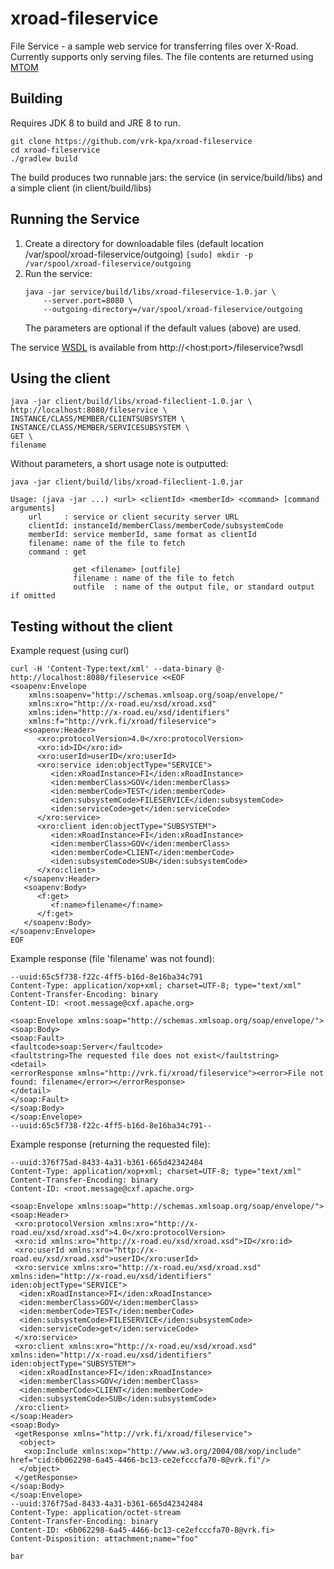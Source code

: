 # xroad-fileservice

File Service - a sample web service for transferring files over X-Road. Currently supports only serving files.
The file contents are returned using [MTOM](https://www.w3.org/Submission/soap11mtom10)

## Building

Requires JDK 8 to build and JRE 8 to run.

    git clone https://github.com/vrk-kpa/xroad-fileservice
    cd xroad-fileservice
    ./gradlew build

The build produces two runnable jars: the  service (in service/build/libs) and a simple client (in client/build/libs)

## Running the Service

1. Create a directory for downloadable files (default location /var/spool/xroad-fileservice/outgoing)
    ```[sudo] mkdir -p /var/spool/xroad-fileservice/outgoing```
2. Run the service:
    ```
    java -jar service/build/libs/xroad-fileservice-1.0.jar \
        --server.port=8080 \
        --outgoing-directory=/var/spool/xroad-fileservice/outgoing
    ```
    The parameters are optional if the default values (above) are used.

The service [WSDL](src/main/resources/fileservice.wsdl) is available from http://\<host:port\>/fileservice?wsdl

## Using the client

    java -jar client/build/libs/xroad-fileclient-1.0.jar \
    http://localhost:8080/fileservice \
    INSTANCE/CLASS/MEMBER/CLIENTSUBSYSTEM \
    INSTANCE/CLASS/MEMBER/SERVICESUBSYSTEM \
    GET \
    filename
    
Without parameters, a short usage note is outputted:
    
    java -jar client/build/libs/xroad-fileclient-1.0.jar

    Usage: (java -jar ...) <url> <clientId> <memberId> <command> [command arguments]
	    url     : service or client security server URL
	    clientId: instanceId/memberClass/memberCode/subsystemCode
	    memberId: service memberId, same format as clientId
	    filename: name of the file to fetch
	    command : get

	              get <filename> [outfile]
	              filename : name of the file to fetch
	              outfile  : name of the output file, or standard output if omitted
    
## Testing without the client

Example request (using curl)
```
curl -H 'Content-Type:text/xml' --data-binary @-  http://localhost:8080/fileservice <<EOF
<soapenv:Envelope
    xmlns:soapenv="http://schemas.xmlsoap.org/soap/envelope/"
    xmlns:xro="http://x-road.eu/xsd/xroad.xsd"
    xmlns:iden="http://x-road.eu/xsd/identifiers"
    xmlns:f="http://vrk.fi/xroad/fileservice">
   <soapenv:Header>
      <xro:protocolVersion>4.0</xro:protocolVersion>
      <xro:id>ID</xro:id>
      <xro:userId>userID</xro:userId>
      <xro:service iden:objectType="SERVICE">
         <iden:xRoadInstance>FI</iden:xRoadInstance>
         <iden:memberClass>GOV</iden:memberClass>
         <iden:memberCode>TEST</iden:memberCode>
         <iden:subsystemCode>FILESERVICE</iden:subsystemCode>
         <iden:serviceCode>get</iden:serviceCode>
      </xro:service>
      <xro:client iden:objectType="SUBSYSTEM">
         <iden:xRoadInstance>FI</iden:xRoadInstance>
         <iden:memberClass>GOV</iden:memberClass>
         <iden:memberCode>CLIENT</iden:memberCode>
         <iden:subsystemCode>SUB</iden:subsystemCode>
      </xro:client>
   </soapenv:Header>
   <soapenv:Body>
      <f:get>
         <f:name>filename</f:name>
      </f:get>
   </soapenv:Body>
</soapenv:Envelope>
EOF
```
Example response (file 'filename' was not found):
```
--uuid:65c5f738-f22c-4ff5-b16d-8e16ba34c791
Content-Type: application/xop+xml; charset=UTF-8; type="text/xml"
Content-Transfer-Encoding: binary
Content-ID: <root.message@cxf.apache.org>

<soap:Envelope xmlns:soap="http://schemas.xmlsoap.org/soap/envelope/">
<soap:Body>
<soap:Fault>
<faultcode>soap:Server</faultcode>
<faultstring>The requested file does not exist</faultstring>
<detail>
<errorResponse xmlns="http://vrk.fi/xroad/fileservice"><error>File not found: filename</error></errorResponse>
</detail>
</soap:Fault>
</soap:Body>
</soap:Envelope>
--uuid:65c5f738-f22c-4ff5-b16d-8e16ba34c791--
```
Example response (returning the requested file):
```
--uuid:376f75ad-8433-4a31-b361-665d42342484
Content-Type: application/xop+xml; charset=UTF-8; type="text/xml"
Content-Transfer-Encoding: binary
Content-ID: <root.message@cxf.apache.org>

<soap:Envelope xmlns:soap="http://schemas.xmlsoap.org/soap/envelope/">
<soap:Header>
 <xro:protocolVersion xmlns:xro="http://x-road.eu/xsd/xroad.xsd">4.0</xro:protocolVersion>
 <xro:id xmlns:xro="http://x-road.eu/xsd/xroad.xsd">ID</xro:id>
 <xro:userId xmlns:xro="http://x-road.eu/xsd/xroad.xsd">userID</xro:userId>
 <xro:service xmlns:xro="http://x-road.eu/xsd/xroad.xsd" xmlns:iden="http://x-road.eu/xsd/identifiers" iden:objectType="SERVICE">
  <iden:xRoadInstance>FI</iden:xRoadInstance>
  <iden:memberClass>GOV</iden:memberClass>
  <iden:memberCode>TEST</iden:memberCode>
  <iden:subsystemCode>FILESERVICE</iden:subsystemCode>
  <iden:serviceCode>get</iden:serviceCode>
 </xro:service>
 <xro:client xmlns:xro="http://x-road.eu/xsd/xroad.xsd" xmlns:iden="http://x-road.eu/xsd/identifiers" iden:objectType="SUBSYSTEM">
  <iden:xRoadInstance>FI</iden:xRoadInstance>
  <iden:memberClass>GOV</iden:memberClass>
  <iden:memberCode>CLIENT</iden:memberCode>
  <iden:subsystemCode>SUB</iden:subsystemCode>
 /xro:client>
</soap:Header>
<soap:Body>
 <getResponse xmlns="http://vrk.fi/xroad/fileservice">
  <object>
   <xop:Include xmlns:xop="http://www.w3.org/2004/08/xop/include" href="cid:6b062298-6a45-4466-bc13-ce2efcccfa70-8@vrk.fi"/>
  </object>
 </getResponse>
</soap:Body>
</soap:Envelope>
--uuid:376f75ad-8433-4a31-b361-665d42342484
Content-Type: application/octet-stream
Content-Transfer-Encoding: binary
Content-ID: <6b062298-6a45-4466-bc13-ce2efcccfa70-8@vrk.fi>
Content-Disposition: attachment;name="foo"

bar
```
